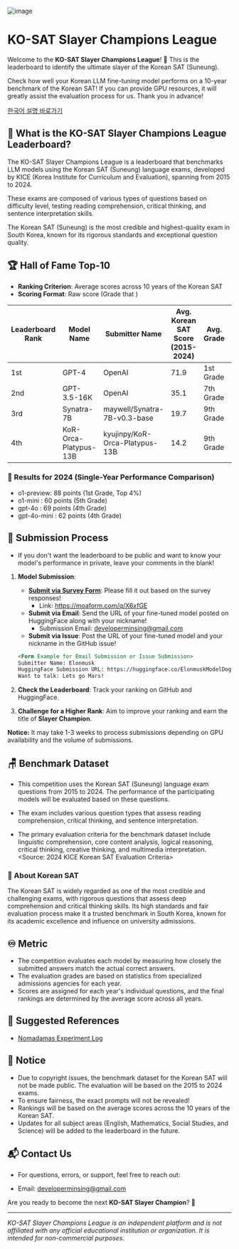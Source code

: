![image](https://github.com/user-attachments/assets/777c6b04-eb84-4b45-a732-c124677ef54a)

# KO-SAT Slayer Champions League

Welcome to the **KO-SAT Slayer Champions League**! 🚀 This is the leaderboard to identify the ultimate slayer of the Korean SAT (Suneung). 

Check how well your Korean LLM fine-tuning model performs on a 10-year benchmark of the Korean SAT! If you can provide GPU resources, it will greatly assist the evaluation process for us. Thank you in advance!

[한국어 설명 바로가기](https://github.com/minsing-jin/KO-SAT_Slayer_Champions_League/blob/main/Korean_README.md)

## 🎯 What is the KO-SAT Slayer Champions League Leaderboard?

The KO-SAT Slayer Champions League is a leaderboard that benchmarks LLM models using the Korean SAT (Suneung) language exams, developed by KICE (Korea Institute for Curriculum and Evaluation), spanning from 2015 to 2024. 

These exams are composed of various types of questions based on difficulty level, testing reading comprehension, critical thinking, and sentence interpretation skills.

The Korean SAT (Suneung) is the most credible and highest-quality exam in South Korea, known for its rigorous standards and exceptional question quality.

## 🏆 Hall of Fame Top-10

- **Ranking Criterion**: Average scores across 10 years of the Korean SAT
- **Scoring Format**: Raw score (Grade that )

| Leaderboard Rank | Model Name            | Submitter Name                 | Avg. Korean SAT Score (2015-2024) | Avg. Grade | 2024 SAT | 2023 SAT | 2022 SAT | 2021 SAT | 2020 SAT | 2019 SAT | 2018 SAT | 2017 SAT  | 2016 SAT | 2015 SAT | URL                                                           |
|-------------------|-----------------------|--------------------------------|-----------------------------------|------------|:--------:|:--------:|:--------:|:--------:|:--------:|:--------:|:--------:|:---------:|:--------:|:--------:|---------------------------------------------------------------|
| 1st               | GPT-4                 | OpenAI                         | 71.9                              | 1st Grade   |  62(4)    |  83(3)    |  62(4)    |  56(5)    |  74(4)    |  72(3)    |  82(3)    |  66(5)    |  84(3)    |  78(4)    | [Link](https://openai.com/)                                   |
| 2nd               | GPT-3.5-16K           | OpenAI                         | 35.1                              | 7th Grade   |  26(7)    |  46(5)    |  44(6)    |  24(8)    |  35(7)    |  31(7)    |  37(7)    |  32(8)    |  44(7)    |  32(8)    | [Link](https://openai.com/)                                   |
| 3rd               | Synatra-7B            | maywell/Synatra-7B-v0.3-base   | 19.7                              | 9th Grade   |  13(9)    |  22(8)    |  22(8)    |  15(9)    |  19(9)    |  21(9)    |  24(8)    |  20(9)    |  16(9)    |  25(9)    | [Link](https://huggingface.co/maywell/Synatra-7B-v0.3-base)   |
| 4th               | KoR-Orca-Platypus-13B | kyujinpy/KoR-Orca-Platypus-13B | 14.2                              | 9th Grade   |  11(9)    |  17(9)    |  19(9)    |  7(9)     |  11(9)    |  13(9)    |  11(9)    |  15(9)    |  17(9)    |  21(9)    | [Link](https://huggingface.co/kyujinpy/KoR-Orca-Platypus-13B) |

### 📗 Results for 2024 (Single-Year Performance Comparison)

- o1-preview: 88 points (1st Grade, Top 4%)
- o1-mini : 60 points (5th Grade)
- gpt-4o : 69 points (4th Grade)
- gpt-4o-mini : 62 points (4th Grade)

## 🏅 Submission Process

- If you don't want the leaderboard to be public and want to know your model's performance in private, leave your comments in the blank!

1. **Model Submission**:
   - **[Submit via Survey Form](https://moaform.com/q/X6xfGE)**: Please fill it out based on the survey responses!
     - Link: https://moaform.com/q/X6xfGE
   - **Submit via Email**: Send the URL of your fine-tuned model posted on HuggingFace along with your nickname!
     - Submission Email: developerminsing@gmail.com
   - **Submit via Issue**: Post the URL of your fine-tuned model and your nickname in the GitHub issue!
    ```markdown
   <Form Example for Email Submission or Issue Submission>
    Submitter Name: Elonmusk
    HuggingFace Submission URL: https://huggingface.co/ElonmuskModelDogeletsgo
    Want to talk: Lets go Mars!
    ```
2. **Check the Leaderboard**: Track your ranking on GitHub and HuggingFace.
    
3. **Challenge for a Higher Rank**: Aim to improve your ranking and earn the title of **Slayer Champion**.

**Notice:** It may take 1-3 weeks to process submissions depending on GPU availability and the volume of submissions.

## 🪑 Benchmark Dataset

- This competition uses the Korean SAT (Suneung) language exam questions from 2015 to 2024. The performance of the participating models will be evaluated based on these questions.
  
- The exam includes various question types that assess reading comprehension, critical thinking, and sentence interpretation. 

- The primary evaluation criteria for the benchmark dataset include linguistic comprehension, core content analysis, logical reasoning, critical thinking, creative thinking, and multimedia interpretation.
  <Source: 2024 KICE Korean SAT Evaluation Criteria>


### 🙋‍ About Korean SAT
The Korean SAT is widely regarded as one of the most credible and challenging exams, with rigorous questions that assess deep comprehension and critical thinking skills.
Its high standards and fair evaluation process make it a trusted benchmark in South Korea, known for its academic excellence and influence on university admissions.

## ♾️ Metric

- The competition evaluates each model by measuring how closely the submitted answers match the actual correct answers.
- The evaluation grades are based on statistics from specialized admissions agencies for each year.
- Scores are assigned for each year's individual questions, and the final rankings are determined by the average score across all years.

## 📗 Suggested References

- [Nomadamas Experiment Log](https://github.com/NomaDamas/KICE_slayer_AI_Korean?tab=readme-ov-file#5-%ED%98%95%EC%8B%9D-%EC%A7%80%EC%A0%95-%ED%94%84%EB%A1%AC%ED%94%84%ED%8A%B8)

## 📰 Notice

- Due to copyright issues, the benchmark dataset for the Korean SAT will not be made public. The evaluation will be based on the 2015 to 2024 exams.
- To ensure fairness, the exact prompts will not be revealed!
- Rankings will be based on the average scores across the 10 years of the Korean SAT.
- Updates for all subject areas (English, Mathematics, Social Studies, and Science) will be added to the leaderboard in the future.

## 📬 Contact Us

- For questions, errors, or support, feel free to reach out:

- Email: developerminsing@gmail.com

Are you ready to become the next **KO-SAT Slayer Champion**? 💪

---

_KO-SAT Slayer Champions League is an independent platform and is not affiliated with any official educational institution or organization. It is intended for non-commercial purposes._
